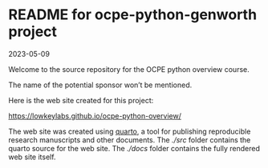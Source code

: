 # README for ocpe-python-genworth project
2023-05-09

Welcome to the source repository for the OCPE python overview course.

The name of the potential sponsor won’t be mentioned.

Here is the web site created for this project:

<https://lowkeylabs.github.io/ocpe-python-overview/>

The web site was created using [quarto](https://quarto.org), a tool for
publishing reproducible research manuscripts and other documents. The
*./src* folder contains the quarto source for the web site. The *./docs*
folder contains the fully rendered web site itself.
